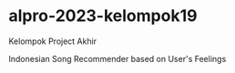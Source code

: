 # alpro-2023-kelompok19
Kelompok Project Akhir

Indonesian Song Recommender based on User's Feelings
